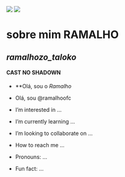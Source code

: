 <!---comentarios --->
![](https://i.makeagif.com/media/9-28-2016/B6nYIC.gif)
![](https://i.makeagif.com/media/3-27-2016/0PBgou.gif)
<!---especial repositorio sobre github --->

<!---comentário, serve para esconder ou ocultar comentário --->
# sobre mim **RAMALHO**
## *ramalhozo_taloko*
#### CAST NO SHADOWN
-  **Olá, sou o *Ramalho*


-  Olá, sou @ramalhoofc
-  I’m interested in ...
-  I’m currently learning ...
-  I’m looking to collaborate on ...
-  How to reach me ...
-  Pronouns: ...
-  Fun fact: ...

<!---
ramalhoofc/ramalhoofc is a ✨ special ✨ repository because its `README.md` (this file) appears on your GitHub profile.
You can click the Preview link to take a look at your changes.
--->

